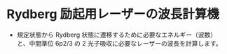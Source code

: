 # Rydberg 励起用レーザーの波長計算機

- 規定状態から Rydberg 状態に遷移するために必要なエネルギー（波数）と、中間準位 6p2/3 の 2 光子吸収に必要なレーザーの波長を計算します。
